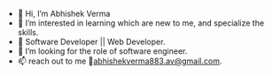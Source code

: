 - 👋 Hi, I’m Abhishek Verma
- 👀 I’m interested in learning which are new to me, and specialize the skills.
- 🌱 Software Developer || Web Developer.
- 💞️ I’m looking for the role of software engineer.
- 📫 reach out to me 📧abhishekverma883.av@gmail.com.

<!---
abhishekverma883/abhishekverma883 is a ✨ special ✨ repository because its `README.md` (this file) appears on your GitHub profile.
You can click the Preview link to take a look at your changes.
--->
